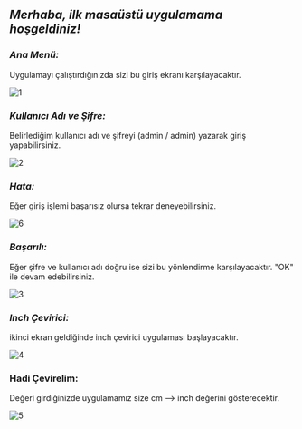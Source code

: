 
## **_Merhaba, ilk masaüstü uygulamama hoşgeldiniz!_**

 ### *Ana Menü:*
Uygulamayı çalıştırdığınızda sizi bu giriş ekranı karşılayacaktır.

![1](https://github.com/elfdrkn/Proje3/assets/54261034/b56d1f04-b56b-464d-b11d-fdfcd8242397)

### *Kullanıcı Adı ve Şifre:*
Belirlediğim kullanıcı adı ve şifreyi (admin / admin) yazarak giriş yapabilirsiniz.

![2](https://github.com/elfdrkn/Proje3/assets/54261034/b278fa2e-ca31-404d-85bb-53f28bd0ed4b)

### *Hata:*
Eğer giriş işlemi başarısız olursa tekrar deneyebilirsiniz.

![6](https://github.com/elfdrkn/Proje3/assets/54261034/bdb18419-676d-451a-bf0a-c92503e5f6b9)

### *Başarılı:*
Eğer şifre ve kullanıcı adı doğru ise sizi bu yönlendirme karşılayacaktır. "OK" ile devam edebilirsiniz.

![3](https://github.com/elfdrkn/Proje3/assets/54261034/93b98f08-1765-4a6e-88c1-d4db555ee334)

### *Inch Çevirici:*
ikinci ekran geldiğinde inch çevirici uygulaması başlayacaktır. 

![4](https://github.com/elfdrkn/Proje3/assets/54261034/968f7739-6cb2-4cf7-b880-92ac25f0e604)

### Hadi Çevirelim:
Değeri girdiğinizde uygulamamız size cm --> inch değerini gösterecektir.

![5](https://github.com/elfdrkn/Proje3/assets/54261034/ed29d601-a5d2-4cbb-ad84-606367af8bae)

